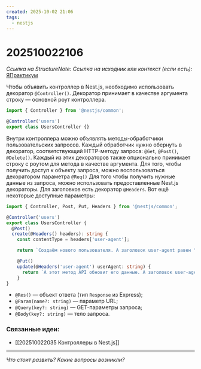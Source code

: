 ```yaml
---
created: 2025-10-02 21:06
tags:
  - nestjs
---
```

# 202510022106
*Ссылка на StructureNote:*
*Ссылка на исходник или контекст (если есть):* [ЯПрактикум](https://practicum.yandex.ru/learn/backend-nodejs/courses/a4214ab0-2146-4152-b90e-651bf4c7ca5e/sprints/564244/topics/1df920a3-5c6a-4fcd-884c-0f66136c2b56/lessons/c38ca5aa-94de-4791-ab42-75f56d3ae370/)

Чтобы объявить контроллер в Nest.js, необходимо использовать декоратор `@Controller()`. Декоратор принимает в качестве аргумента строку — основной роут контроллера.
```ts
import { Controller } from '@nestjs/common';

@Controller('users')
export class UsersController {}
```
Внутри контроллера можно объявлять методы-обработчики пользовательских запросов. Каждый обработчик нужно обернуть в декоратор, соответствующий HTTP-методу запроса: `@Get`, `@Post()`, `@Delete()`. Каждый из этих декораторов также опционально принимает строку c роутом для метода в качестве аргумента.
Для того, чтобы получить доступ к объекту запроса, можно воспользоваться декоратором параметра `@Req()`
Для того чтобы получить нужные данные из запроса, можно использовать предоставленные Nest.js декораторы. Для заголовков есть декоратор `@Headers`. Вот ещё некоторые доступные параметры:
```ts
import { Controller, Post, Put, Headers } from '@nestjs/common';

@Controller('users')
export class UsersController {
  @Post()
  create(@Headers() headers): string {
    const contentType = headers['user-agent'];

    return `Создаём нового пользователя. А заголовок user-agent равен "${userAgent}"`;  }

    @Put()
    update(@Headers('user-agent') userAgent: string) {
      return `А этот метод API обновит его данные. А заголовок user-agent равен "${userAgent}"`;
    }
}
```
- `@Res()` — объект ответа (тип `Response` из Express);
- `@Param(name?: string)` — параметр URL;
- `@Query(key?: string)` — GET-параметры запроса;
- `@Body(key?: string)` — тело запроса.

### Связанные идеи:
* [[202510022035 Контроллеры в Nest.js]]
---

*Что стоит развить? Какие вопросы возникли?*
